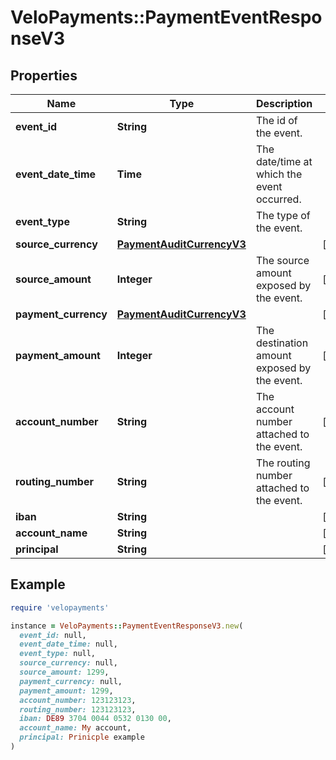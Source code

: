 # VeloPayments::PaymentEventResponseV3

## Properties

| Name | Type | Description | Notes |
| ---- | ---- | ----------- | ----- |
| **event_id** | **String** | The id of the event. |  |
| **event_date_time** | **Time** | The date/time at which the event occurred. |  |
| **event_type** | **String** | The type of the event. |  |
| **source_currency** | [**PaymentAuditCurrencyV3**](PaymentAuditCurrencyV3.md) |  | [optional] |
| **source_amount** | **Integer** | The source amount exposed by the event. | [optional] |
| **payment_currency** | [**PaymentAuditCurrencyV3**](PaymentAuditCurrencyV3.md) |  | [optional] |
| **payment_amount** | **Integer** | The destination amount exposed by the event. | [optional] |
| **account_number** | **String** | The account number attached to the event. | [optional] |
| **routing_number** | **String** | The routing number attached to the event. | [optional] |
| **iban** | **String** |  | [optional] |
| **account_name** | **String** |  | [optional] |
| **principal** | **String** |  | [optional] |

## Example

```ruby
require 'velopayments'

instance = VeloPayments::PaymentEventResponseV3.new(
  event_id: null,
  event_date_time: null,
  event_type: null,
  source_currency: null,
  source_amount: 1299,
  payment_currency: null,
  payment_amount: 1299,
  account_number: 123123123,
  routing_number: 123123123,
  iban: DE89 3704 0044 0532 0130 00,
  account_name: My account,
  principal: Prinicple example
)
```

